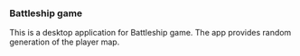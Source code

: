### Battleship game

This is a desktop application for Battleship game. The app provides random generation of the player map.
